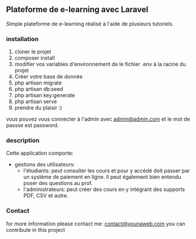 ## Plateforme de e-learning avec Laravel

Simple plateforme de e-learning réalisé à l'aide de plusieurs tutoriels.

### installation

1. cloner le projet
2. composer install
3. modifier vos variables d'environnement de le fichier .env à la racine du projet
4. Créer votre base de donnée
5. php artisan migrate
6. php artisan db:seed
7. php artisan key:generate
8. php artisan serve
9. prendre du plaisir :)

vous pouvez vous connecter à l'admin avec admin@admin.com et le mot de passse est password.

### description

Cette application comporte:

- gestions des utilisateurs:
  - l'étudiants: peut consulter les cours et pour y accédé doit passer par un système de paiement en ligne.
                Il peut également bien entendu poser des questions au prof.
  - l'administrateurs: peut créer des cours en y intégrant des supports PDF, CSV et autre.

### Contact


for more information please contact me: contact@younaweb.com
you can contribute in this project
